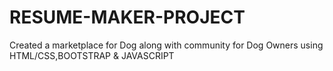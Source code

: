 # RESUME-MAKER-PROJECT
Created a marketplace for Dog along with community for Dog Owners using HTML/CSS,BOOTSTRAP &amp; JAVASCRIPT
